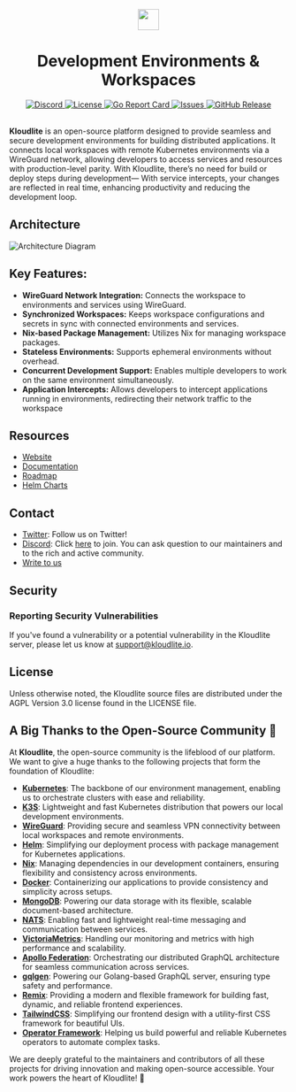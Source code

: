 <div align="center">
  <a href="https://kloudlite.io">
    <img src="https://github.com/kloudlite/kloudlite/assets/1580519/a31a5f78-2bde-45f1-8141-d23ee8231eb1" style="height:38px" />
  </a>
  <h1>
    Development Environments & Workspaces
  </h1>
  
  <a href="https://discord.gg/m5tYzQfcG8">
    <img src="https://img.shields.io/discord/934762910717194260?label=discord" alt="Discord">
  </a>
  <a href="#license">
    <img src="https://img.shields.io/github/license/kloudlite/kloudlite" alt="License">
  </a>
  <a href="https://goreportcard.com/report/github.com/kloudlite/api">
    <img src="https://goreportcard.com/badge/github.com/kloudlite/api" alt="Go Report Card">
  </a>
  <a href="https://github.com/kloudlite/kloudlite/issues">
    <img src="https://img.shields.io/github/issues/kloudlite/kloudlite" alt="Issues">
  </a>
  <a href="https://github.com/kloudlite/kloudlite/releases">
  <img src="https://img.shields.io/github/v/release/kloudlite/kloudlite" alt="GitHub Release">
  </a>
</div>
<br/>

**Kloudlite** is an open-source platform designed to provide seamless and secure development environments for building distributed applications. It connects local workspaces with remote Kubernetes environments via a WireGuard network, allowing developers to access services and resources with production-level parity. With Kloudlite, there’s no need for build or deploy steps during development— With service intercepts, your changes are reflected in real time, enhancing productivity and reducing the development loop.


## Architecture
![Architecture Diagram](https://github.com/user-attachments/assets/df03c018-786c-4679-aca5-15511b959331)


## Key Features:
- **WireGuard Network Integration:** Connects the workspace to environments and services using WireGuard.
- **Synchronized Workspaces:** Keeps workspace configurations and secrets in sync with connected environments and services.
- **Nix-based Package Management:** Utilizes Nix for managing workspace packages.
- **Stateless Environments:** Supports ephemeral environments without overhead.
- **Concurrent Development Support:** Enables multiple developers to work on the same environment simultaneously.
- **Application Intercepts:** Allows developers to intercept applications running in environments, redirecting their network traffic to the workspace

## Resources
- [Website](https://kloudlite.io)
- [Documentation](https://kloudlite.io/docs)
- [Roadmap](https://github.com/orgs/kloudlite/projects/22/views/5)
- [Helm Charts](https://github.com/kloudlite/helm-charts)

## Contact
- [Twitter](https://x.com/kloudlite): Follow us on Twitter!
- [Discord](https://discord.com/invite/m5tYzQfcG8): Click [here](https://discord.com/invite/m5tYzQfcG8) to join. You can ask question to our maintainers and to the rich and active community.
- [Write to us](https://kloudlite.io/contact-us)

## Security

### Reporting Security Vulnerabilities
If you've found a vulnerability or a potential vulnerability in the Kloudlite server, please let us know at support@kloudlite.io.

## License
Unless otherwise noted, the Kloudlite source files are distributed under the AGPL Version 3.0 license found in the LICENSE file.

## A Big Thanks to the Open-Source Community 🚀

At **Kloudlite**, the open-source community is the lifeblood of our platform. We want to give a huge thanks to the following projects that form 
the foundation of Kloudlite:

- **[Kubernetes](https://github.com/kubernetes/kubernetes)**: The backbone of our environment management, enabling us to orchestrate clusters with ease and reliability.
- **[K3S](https://github.com/k3s-io/k3s)**: Lightweight and fast Kubernetes distribution that powers our local development environments.
- **[WireGuard](https://github.com/WireGuard)**: Providing secure and seamless VPN connectivity between local workspaces and remote environments.
- **[Helm](https://github.com/helm/helm)**: Simplifying our deployment process with package management for Kubernetes applications.
- **[Nix](https://github.com/nix-community)**: Managing dependencies in our development containers, ensuring flexibility and consistency across environments.
- **[Docker](https://github.com/docker)**: Containerizing our applications to provide consistency and simplicity across setups.
- **[MongoDB](https://github.com/mongodb/mongo)**: Powering our data storage with its flexible, scalable document-based architecture.
- **[NATS](https://github.com/nats-io/nats-server)**: Enabling fast and lightweight real-time messaging and communication between services.
- **[VictoriaMetrics](https://github.com/VictoriaMetrics/VictoriaMetrics)**: Handling our monitoring and metrics with high performance and scalability.
- **[Apollo Federation](https://github.com/apollographql/federation)**: Orchestrating our distributed GraphQL architecture for seamless communication across services.
- **[gqlgen](https://github.com/99designs/gqlgen)**: Powering our Golang-based GraphQL server, ensuring type safety and performance.
- **[Remix](https://github.com/remix-run)**: Providing a modern and flexible framework for building fast, dynamic, and reliable frontend experiences.
- **[TailwindCSS](https://github.com/tailwindlabs/tailwindcss)**: Simplifying our frontend design with a utility-first CSS framework for beautiful UIs.
- **[Operator Framework](https://github.com/operator-framework)**: Helping us build powerful and reliable Kubernetes operators to automate complex tasks.

We are deeply grateful to the maintainers and contributors of all these projects for driving innovation and making open-source accessible. Your work powers the heart of Kloudlite! 👏

